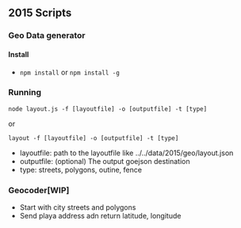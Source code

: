## 2015 Scripts

### Geo Data generator

#### Install
- `npm install` or `npm install -g`

### Running
`node layout.js -f [layoutfile] -o [outputfile] -t [type]`

or

`layout -f [layoutfile] -o [outputfile] -t [type]`

- layoutfile: path to the layoutfile like ../../data/2015/geo/layout.json
- outputfile: (optional) The output goejson destination
- type: streets, polygons, outine, fence

### Geocoder[WIP]

- Start with city streets and polygons
- Send playa address adn return latitude, longitude